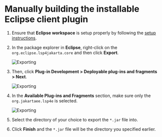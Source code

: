 # Manually building the installable Eclipse client plugin

1. Ensure that **Eclipse workspace** is setup properly by following the [setup instructions](docs/BUILDING.md).

2. In the package explorer in **Eclipse**, right-click on the `org.eclipse.lsp4jakarta.core` and then click **Export**.

    ![Exporting](/docs/pics/img1.png "Exporting")

3. Then, click **Plug-in Development > Deployable plug-ins and fragments > Next**. 

    ![Exporting](/docs/pics/img2.png "Exporting")

4. In the **Available Plug-ins and Fragments** section, make sure only the `org.jakartaee.lsp4e` is selected. 

    ![Exporting](/docs/pics/img3.png "Exporting")

5. Select the directory of your choice to export the `*.jar` file into. 

6. Click **Finish** and the `*.jar` file will be the directory you specified earlier.
